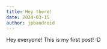 ```yaml
---
title: Hey there!
date: 2024-03-15
author: jpbandroid
---
```


Hey everyone! This is my first post! :D